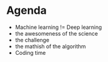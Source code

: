 # Agenda
- Machine learning != Deep learning
- the awesomeness of the science
- the challenge
- the mathish of the algorithm
- Coding time